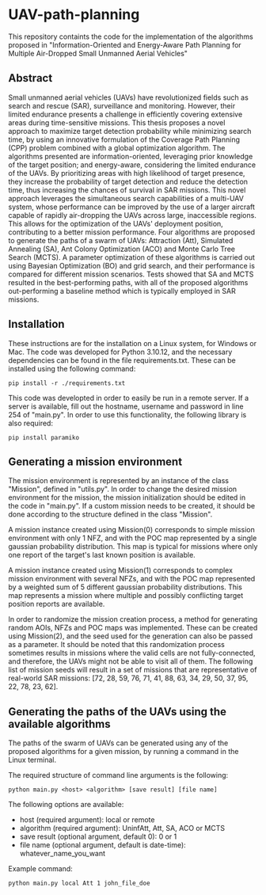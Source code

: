 # UAV-path-planning
This repository containts the code for the implementation of the algorithms proposed in "Information-Oriented and Energy-Aware Path Planning for Multiple Air-Dropped Small Unmanned Aerial Vehicles"

## Abstract
Small unmanned aerial vehicles (UAVs) have revolutionized fields such as search and rescue (SAR), surveillance and monitoring. However, their limited endurance presents a challenge in efficiently covering extensive areas during time-sensitive missions. This thesis proposes a novel approach to maximize target detection probability while minimizing search time, by using an innovative formulation of the Coverage Path Planning (CPP) problem combined with a global optimization algorithm. The algorithms presented are information-oriented, leveraging prior knowledge of the target position; and energy-aware, considering the limited endurance of the UAVs. By prioritizing areas with high likelihood of target presence, they increase the probability of target detection and reduce the detection time, thus increasing the chances of survival in SAR missions. This novel approach leverages the simultaneous search capabilities of a multi-UAV system, whose performance can be improved by the use of a larger aircraft capable of rapidly air-dropping the UAVs across large, inaccessible regions. This allows for the optimization of the UAVs' deployment position, contributing to a better mission performance. Four algorithms are proposed to generate the paths of a swarm of UAVs: Attraction (Att), Simulated Annealing (SA), Ant Colony Optimization (ACO) and Monte Carlo Tree Search (MCTS). A parameter optimization of these algorithms is carried out using Bayesian Optimization (BO) and grid search, and their performance is compared for different mission scenarios. Tests showed that SA and MCTS resulted in the best-performing paths, with all of the proposed algorithms out-performing a baseline method which is typically employed in SAR missions.

## Installation
These instructions are for the installation on a Linux system, for Windows or Mac.
The code was developed for Python 3.10.12, and the necessary dependencies can be found in the file requirements.txt. These can be installed using the following command:

```
pip install -r ./requirements.txt
```

This code was developted in order to easily be run in a remote server. If a server is available, fill out the hostname, username and password in line 254 of "main.py". In order to use this functionality, the following library is also required:
```
pip install paramiko
```

## Generating a mission environment
The mission environment is represented by an instance of the class "Mission", defined in "utils.py". In order to change the desired mission environment for the mission, the mission initialization should be edited in the code in "main.py". If a custom mission needs to be created, it should be done according to the structure defined in the class "Mission".

A mission instance created using Mission(0) corresponds to simple mission environment with only 1 NFZ, and with the POC map represented by a single gaussian probability distribution. This map is typical for missions where only one report of the target's last known position is available.

A mission instance created using Mission(1) corresponds to complex mission environment with several NFZs, and with the POC map represented by a weighted sum of 5 different gaussian probability distributions. This map represents a mission where multiple and possibly conflicting target position reports are available.

In order to randomize the mission creation process, a method for generating random AOIs, NFZs and POC maps was implemented. These can be created using Mission(2), and the seed used for the generation can also be passed as a parameter. It should be noted that this randomization process sometimes results in missions where the valid cells are not fully-connected, and therefore, the UAVs might not be able to visit all of them. The following list of mission seeds will result in a set of missions that are representative of real-world SAR missions: [72, 28, 59, 76, 71, 41, 88, 63, 34, 29, 50, 37, 95, 22, 78, 23, 62].

## Generating the paths of the UAVs using the available algorithms
The paths of the swarm of UAVs can be generated using any of the proposed algorithms for a given mission, by running a command in the Linux terminal.

The required structure of command line arguments is the following:
```
python main.py <host> <algorithm> [save result] [file name]
```

The following options are available:
* host (required argument): local or remote
* algorithm (required argument): UninfAtt, Att, SA, ACO or MCTS
* save result (optional argument, default 0): 0 or 1
* file name (optional argument, default is date-time): whatever_name_you_want

Example command:
```
python main.py local Att 1 john_file_doe
```

